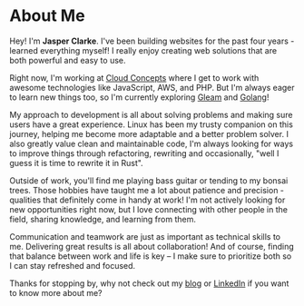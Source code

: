 # About Me

Hey! I'm **Jasper Clarke**. I've been building websites for the past four years - learned everything myself! I really enjoy creating web solutions that are both powerful and easy to use.

Right now, I'm working at [Cloud Concepts](https://cloudconcepts.com.au) where I get to work with awesome technologies like JavaScript, AWS, and PHP. But I'm always eager to learn new things too, so I'm currently exploring [Gleam](https://gleam.run) and [Golang](https://go.dev)!

My approach to development is all about solving problems and making sure users have a great experience. Linux has been my trusty companion on this journey, helping me become more adaptable and a better problem solver. I also greatly value clean and maintainable code, I'm always looking for ways to improve things through refactoring, rewriting and occasionally, "well I guess it is time to rewrite it in Rust".

Outside of work, you'll find me playing bass guitar or tending to my bonsai trees. Those hobbies have taught me a lot about patience and precision - qualities that definitely come in handy at work! I'm not actively looking for new opportunities right now, but I love connecting with other people in the field, sharing knowledge, and learning from them.

Communication and teamwork are just as important as technical skills to me. Delivering great results is all about collaboration! And of course, finding that balance between work and life is key – I make sure to prioritize both so I can stay refreshed and focused.

Thanks for stopping by, why not check out my [blog](/blog) or [LinkedIn](https://www.linkedin.com/in/jasper-clarke/) if you want to know more about me?
